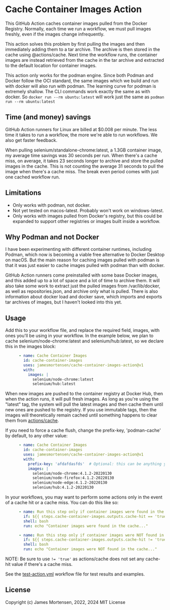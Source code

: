 # Cache Container Images Action

This GitHub Action caches container images pulled from the Docker Registry. Normally, each time we run a workflow, we must pull images freshly, even if the images change infrequently.

This action solves this problem by first pulling the images and then immediately adding them to a tar archive. The archive is then stored in the cache using @actions/cache. Next time the workflow runs, the container images are instead retrieved from the cache in the tar archive and extracted to the default location for container images.

This action only works for the podman engine. Since both Podman and Docker follow the OCI standard, the same images which we build and run with docker will also run with podman. The learning curve for podman is extremely shallow. The CLI commands work exactly the same as with docker. So `docker run --rm ubuntu:latest` will work just the same as `podman run --rm ubuntu:latest`

## Time (and money) savings

GitHub Action runners for Linux are billed at $0.008 per minute. The less time it takes to run a workflow, the more we're able to run workflows. We also get faster feedback.

When pulling selenium/standalone-chrome:latest, a 1.3GB container image, my average time savings was 30 seconds per run. When there's a cache miss, on average, it takes 23 seconds longer to archive and store the pulled images in the cache. This is not counting the average 31 seconds to pull the image when there's a cache miss. The break even period comes with just one cached workflow run.

## Limitations

- Only works with podman, not docker.
- Not yet tested on macos-latest. Probably won't work on windows-latest.
- Only works with images pulled from Docker's registry, but this could be expanded to support other registries or images built inside a workflow.

## Why Podman and not Docker

I have been experimenting with different container runtimes, including Podman, which now is becoming a viable free alternative to Docker Desktop on macOS. But the main reason for caching images pulled with podman is that it was just easier to cache images pulled with podman than with docker.

GitHub Action runners come preinstalled with some base Docker images, and this added up to a lot of space and a lot of time to archive them. It will also take some work to extract just the pulled images from /var/lib/docker, as well as repositories.json, and archive only what is pulled.  There is also information about docker load and docker save, which imports and exports tar archives of images, but I haven't looked into this yet.

## Usage

Add this to your workflow file, and replace the required field, images, with ones you'll be using in your workflow. In the example below, we plan to cache selenium/node-chrome:latest and selenium/hub:latest, so we declare this in the images block:

```yaml
      - name: Cache Container Images
        id: cache-container-images
        uses: jamesmortensen/cache-container-images-action@v1
        with:
          images: |
            selenium/node-chrome:latest
            selenium/hub:latest
```

When new images are pushed to the container registry at Docker Hub, then when the action runs, it will pull fresh images. As long as you're using the "latest" tag, the system will pull the latest images and then cache them until new ones are pushed to the registry.  If you use immutable tags, then the images will theoretically remain cached until something happens to clear them from [actions/cache](https://github.com/actions/cache).

If you need to force a cache flush, change the prefix-key, 'podman-cache' by default, to any other value:

```yaml
      - name: Cache Container Images
        id: cache-container-images
        uses: jamesmortensen/cache-container-images-action@v1
        with:
          prefix-key: 'afdafdasfds'  # Optional: this can be anything you want. Change it to force a cache flush.
          images: |
            selenium/node-chrome:4.1.2-20220130
            selenium/node-firefox:4.1.2-20220130
            selenium/node-edge:4.1.2-20220130
            selenium/hub:4.1.2-20220130
```

In your workflows, you may want to perform some actions only in the event of a cache hit or a cache miss. You can do this like so:

```yaml
      - name: Run this step only if container images were found in the cache
        if: ${{ steps.cache-container-images.outputs.cache-hit == 'true' }}
        shell: bash
        run: echo "Container images were found in the cache..."

      - name: Run this step only if container images were NOT found in the cache
        if: ${{ steps.cache-container-images.outputs.cache-hit != 'true' }}
        shell: bash
        run: echo "Container images were NOT found in the cache..."
```

NOTE:  Be sure to use `!= 'true'` as actions/cache does not set any cache-hit value if there's a cache miss.


See the [test-action.yml](https://github.com/jamesmortensen/cache-container-images-action/blob/master/.github/workflows/demo-action.yml) workflow file for test results and examples. 

## License 

Copyright (c) James Mortensen, 2022, 2024 MIT License
